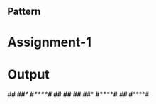 ## Pattern
# Assignment-1

# Output

#********#
*#******#*
**#****#**
***#**#***
****##****
****##****
***#**#***
**#****#**
*#******#*
#********#